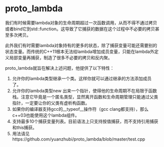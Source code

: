 # proto_lambda
我们有时候需要lambda对象的生命周期超过一次函数调用，从而不得不通过拷贝或者bind它到std::function。这导致了它捕获的数据在这个过程中不必要的拷贝甚至多次拷贝。

此外我们有时需要lambda对象持有的更多的状态，除了捕获变量可能还需要别的状态变量。而传统的C++11根本无法给lambda增加成员变量，只能在lambda外定义局部变量再捕获，制造了很多不必要的拷贝和反内聚。

proto_lambda就旨在解决上述问题，他提供了以下特性：
1. 允许你的lambda类型继承一个类。这样你就可以通过继承的方法添加成员了。
2. 允许你的lambda类型new 出来一个指针，使得他的生命周期不在局限于函数栈。注意它毕竟是一个匿名类型，显然离开函数和生命周期管理只能通过父类指针，一定要让你的父类有虚析构函数。
3. 如果你的编译器支持gcc的__typeof__操作符（gcc clang都支持），那么c++03也能使用这个lambda组件。
4. 支持最多10个捕获变量列表。目前语法上只支持按值捕获，而不支持引用捕获和this捕获。
5. 用法请见https://github.com/yuanzhubi/proto_lambda/blob/master/test.cpp
